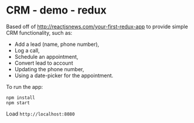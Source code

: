# CRM - demo - redux

Based off of http://reactjsnews.com/your-first-redux-app to provide simple CRM functionality, such as:
* Add a lead (name, phone number),
* Log a call,
* Schedule an appointment,
* Convert lead to account
* Updating the phone number,
* Using a date-picker for the appointment.

To run the app:
```
npm install
npm start
```

Load `http://localhost:8080`
